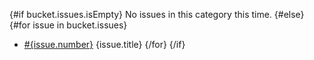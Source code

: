 {#if bucket.issues.isEmpty}
No issues in this category this time.
{#else}
{#for issue in bucket.issues}
 - [#{issue.number}]({issue.url}) {issue.title}
{/for}
{/if}
